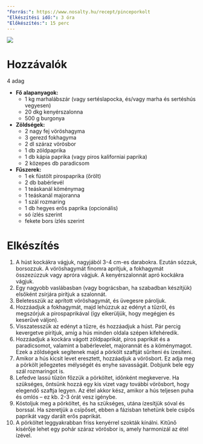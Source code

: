 ```yaml
---
"Forrás:": https://www.nosalty.hu/recept/pinceporkolt
"Elkészítési idő:": 3 óra
"Előkészítés:": 15 perc
---
```

![](marhaporkolt.png)
# Hozzávalók
<span data-qty-parse>4 adag</span>
- **Fő alapanyagok:**
	- 1 kg marhalábszár (vagy sertéslapocka, és/vagy marha és sertéshús vegyesen)
	- 20 dkg kenyérszalonna
	- 500 g burgonya
- **Zöldségek:**
	- 2 nagy fej vöröshagyma
	- 3 gerezd fokhagyma
	- 2 dl száraz vörösbor
	- 1 db zöldpaprika
	- 1 db kápia paprika (vagy piros kaliforniai paprika)
	- 2 közepes db paradicsom
- **Fűszerek:**
	- 1 ek füstölt pirospaprika (őrölt)
	- 2 db babérlevél
	- 1 teáskanál köménymag
	- 1 teáskanál majoranna
	- 1 szál rozmaring
	- 1 db hegyes erős paprika (opcionális)
	- só ízlés szerint
	- fekete bors ízlés szerint
# Elkészítés
1. A húst kockákra vágjuk, nagyjából 3-4 cm-es darabokra. Ezután sózzuk, borsozzuk. A vöröshagymát finomra aprítjuk, a fokhagymát összezúzzuk vagy apróra vágjuk. A kenyérszalonnát apró kockákra vágjuk.
2. Egy nagyobb vaslábasban (vagy bográcsban, ha szabadban készítjük) elsőként zsírjára pirítjuk a szalonnát.
3. Beletesszük az aprított vöröshagymát, és üvegesre pároljuk.
4. Hozzáadjuk a fokhagymát, majd lehúzzuk az edényt a tűzről, és megszórjuk a pirospaprikával (így elkerüljük, hogy megégjen és keserűvé váljon).
5. Visszatesszük az edényt a tűzre, és hozzáadjuk a húst. Pár percig kevergetve pirítjuk, amíg a hús minden oldala szépen kifehéredik.
6. Hozzáadjuk a kockára vágott zöldpaprikát, piros paprikát és a paradicsomot, valamint a babérlevelet, majorannát és a köménymagot. Ezek a zöldségek segítenek majd a pörkölt szaftját sűríteni és ízesíteni.
7. Amikor a hús kicsit levet eresztett, hozzáadjuk a vörösbort. Ez adja meg a pörkölt jellegzetes mélységét és enyhe savasságát. Dobjunk bele egy szál rozmaringot is.
8. Lefedve lassú tűzön főzzük a pörköltet, időnként megkeverve. Ha szükséges, öntsünk hozzá egy kis vizet vagy további vörösbort, hogy elegendő szaftja legyen. Az étel akkor kész, amikor a hús teljesen puha és omlós – ez kb. 2-3 órát vesz igénybe.
9. Kóstoljuk meg a pörköltet, és ha szükséges, utána ízesítjük sóval és borssal. Ha szeretjük a csípőset, ebben a fázisban tehetünk bele csípős paprikát vagy darált erős paprikát.
10. A pörköltet leggyakrabban friss kenyérrel szokták kínálni. Kitűnő kísérője lehet egy pohár száraz vörösbor is, amely harmonizál az étel ízével.